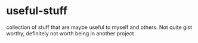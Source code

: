 # useful-stuff
collection of stuff that are maybe useful to myself and others.  Not quite gist worthy, definitely not worth being in another project
